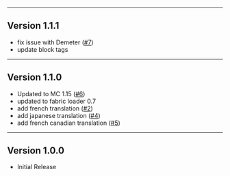 ------------------------------------------------------
Version 1.1.1
------------------------------------------------------
- fix issue with Demeter ([#7](https://github.com/NerdHubMC/Sweed/issues/7))
- update block tags

------------------------------------------------------
Version 1.1.0
------------------------------------------------------
- Updated to MC 1.15 ([#6](https://github.com/NerdHubMC/Sweed/issues/6))
- updated to fabric loader 0.7
- add french translation ([#2](https://github.com/NerdHubMC/Sweed/pull/2))
- add japanese translation ([#4](https://github.com/NerdHubMC/Sweed/pull/4))
- add french canadian translation ([#5](https://github.com/NerdHubMC/Sweed/pull/5))

------------------------------------------------------
Version 1.0.0
------------------------------------------------------
- Initial Release
